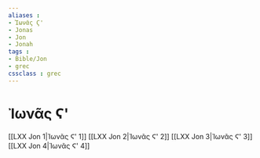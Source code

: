 ```yaml
---
aliases : 
- Ἰωνᾶς Ϛ'
- Jonas
- Jon
- Jonah
tags : 
- Bible/Jon
- grec
cssclass : grec
---
```


# Ἰωνᾶς Ϛ'

[[LXX Jon 1|Ἰωνᾶς Ϛ' 1]]
[[LXX Jon 2|Ἰωνᾶς Ϛ' 2]]
[[LXX Jon 3|Ἰωνᾶς Ϛ' 3]]
[[LXX Jon 4|Ἰωνᾶς Ϛ' 4]]
